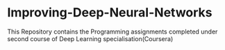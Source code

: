 # Improving-Deep-Neural-Networks

This Repository contains the Programming assignments completed under second course of Deep Learning specialisation(Coursera)
